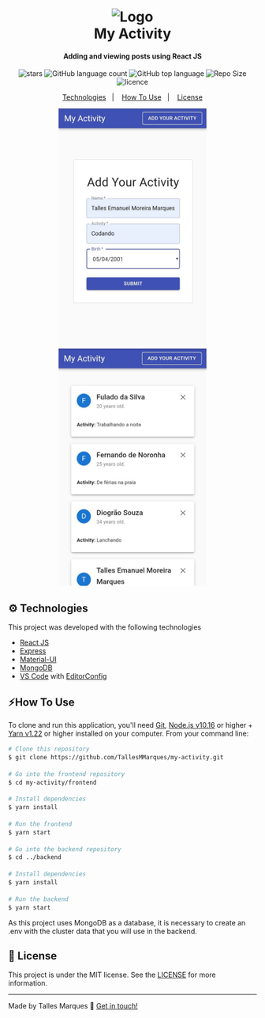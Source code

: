 <h1 align="center">
    <img alt='Logo' src='https://cdn.iconscout.com/icon/free/png-512/message-537-461910.png' width='200px'/>
    <br/>
    My Activity
</h1>
<h4 align="center">
    Adding and viewing posts using React JS
</h4>
<p align='center'>
    <img alt='stars' src='https://img.shields.io/github/stars/TallesMMarques/my-activity?color=yellow' />
    <img alt="GitHub language count" src="https://img.shields.io/github/languages/count/TallesMMarques/my-activity.svg">
    <img alt="GitHub top language" src="https://img.shields.io/github/languages/top/TallesMMarques/my-activity.svg">
    <img alt='Repo Size' src='https://img.shields.io/github/repo-size/TallesMMarques/my-activity?color=green'/>
    <img alt='licence' src='https://img.shields.io/github/license/TallesMMarques/my-activity?color=red' />
</p>
<p align="center">
  <a href="#gear-technologies">Technologies</a>&nbsp;&nbsp;&nbsp;|&nbsp;&nbsp;&nbsp;
  <a href="#zaphow-to-use">How To Use</a>&nbsp;&nbsp;&nbsp;|&nbsp;&nbsp;&nbsp;
  <a href="#memo-license">License</a>
</p>

<p align='center'>
    <img alt='Home Screen' src='./home-screen.jpg' width='300'/>
    <img alt='Add Screen'  src='./add-screen.jpg'  width='300'/>
</p>



## :gear: Technologies

This project was developed with the following technologies

-  [React JS](https://reactjs.org/)
-  [Express](https://expressjs.com/)
-  [Material-UI](https://material-ui.com/)
-  [MongoDB](mongodb.com)
-  [VS Code][vc] with [EditorConfig][vceditconfig]

##  :zap:How To Use

To clone and run this application, you'll need [Git](https://git-scm.com), [Node.js v10.16][nodejs] or higher + [Yarn v1.22][yarn] or higher installed on your computer. From your command line:

```bash
# Clone this repository
$ git clone https://github.com/TallesMMarques/my-activity.git

# Go into the frontend repository
$ cd my-activity/frontend

# Install dependencies
$ yarn install

# Run the frontend
$ yarn start

# Go into the backend repository
$ cd ../backend

# Install dependencies
$ yarn install

# Run the backend
$ yarn start
```

As this project uses MongoDB as a database, it is necessary to create an .env with the cluster data that you will use in the backend.

## :memo: License

This project is under the MIT license. See the [LICENSE](https://github.com/TallesMMarques/my-activity/blob/master/LICENSE.md) for more information.

---

Made by Talles Marques :wave: [Get in touch!](https://www.linkedin.com/in/talles-emanuel-moreira-marques-719068198/)

[nodejs]: https://nodejs.org/
[yarn]: https://yarnpkg.com/
[vc]: https://code.visualstudio.com/
[vceditconfig]: https://marketplace.visualstudio.com/items?itemName=EditorConfig.EditorConfig
